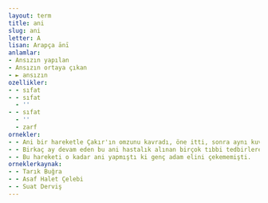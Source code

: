 ```yaml
---
layout: term
title: ani
slug: ani
letter: A
lisan: Arapça ānī
anlamlar:
- Ansızın yapılan
- Ansızın ortaya çıkan
- ► ansızın
ozellikler:
- - sıfat
- - sıfat
  - ''
- - sıfat
  - ''
  - zarf
ornekler:
- - Ani bir hareketle Çakır'ın omzunu kavradı, öne itti, sonra aynı kuvvetle geri çekip bastırdı,
- - Birkaç ay devam eden bu ani hastalık alınan birçok tıbbi tedbirlere rağmen gittikçe ziyadeleşiyordu.
- - Bu hareketi o kadar ani yapmıştı ki genç adam elini çekememişti.
orneklerkaynak:
- - Tarık Buğra
- - Asaf Halet Çelebi
- - Suat Derviş
---
```

